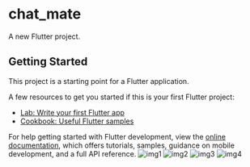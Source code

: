 # chat_mate

A new Flutter project.

## Getting Started

This project is a starting point for a Flutter application.

A few resources to get you started if this is your first Flutter project:

- [Lab: Write your first Flutter app](https://docs.flutter.dev/get-started/codelab)
- [Cookbook: Useful Flutter samples](https://docs.flutter.dev/cookbook)

For help getting started with Flutter development, view the
[online documentation](https://docs.flutter.dev/), which offers tutorials,
samples, guidance on mobile development, and a full API reference.
![img1](https://github.com/Karanjit08/Chat-Mate-AI-Application/assets/121970119/f1dd8bf7-8319-4a8d-83ab-e45fca06a9a3)
![img2](https://github.com/Karanjit08/Chat-Mate-AI-Application/assets/121970119/a158e6ae-9aa5-4f6d-aec5-68d84aec6b2a)
![img3](https://github.com/Karanjit08/Chat-Mate-AI-Application/assets/121970119/472a7c30-3926-40ed-8673-0872c25757ad)
![img4](https://github.com/Karanjit08/Chat-Mate-AI-Application/assets/121970119/c40ea0e9-91f8-422a-8d87-6c172e7fe7a5)
